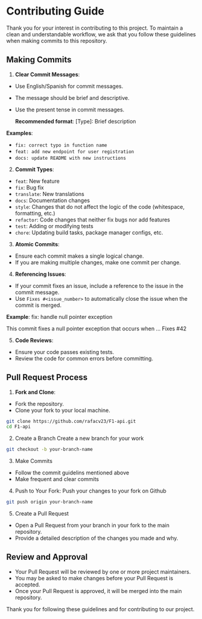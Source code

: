 # Contributing Guide

Thank you for your interest in contributing to this project. To maintain a clean and understandable workflow, we ask that you follow these guidelines when making commits to this repository.

## Making Commits

1. **Clear Commit Messages**:

- Use English/Spanish for commit messages.
- The message should be brief and descriptive.
- Use the present tense in commit messages.

  **Recommended format**: [Type]: Brief description

**Examples**:

- `fix: correct typo in function name`
- `feat: add new endpoint for user registration`
- `docs: update README with new instructions`

2. **Commit Types**:

- `feat`: New feature
- `fix`: Bug fix
- `translate`: New translations
- `docs`: Documentation changes
- `style`: Changes that do not affect the logic of the code (whitespace, formatting, etc.)
- `refactor`: Code changes that neither fix bugs nor add features
- `test`: Adding or modifying tests
- `chore`: Updating build tasks, package manager configs, etc.

3. **Atomic Commits**:

- Ensure each commit makes a single logical change.
- If you are making multiple changes, make one commit per change.

4. **Referencing Issues**:

- If your commit fixes an issue, include a reference to the issue in the commit message.
- Use `Fixes #<issue_number>` to automatically close the issue when the commit is merged.

**Example**: fix: handle null pointer exception

This commit fixes a null pointer exception that occurs when ...
Fixes #42

5. **Code Reviews**:

- Ensure your code passes existing tests.
- Review the code for common errors before committing.

## Pull Request Process

1. **Fork and Clone**:

- Fork the repository.
- Clone your fork to your local machine.

```sh
git clone https://github.com/rafacv23/F1-api.git
cd F1-api
```

2. Create a Branch
   Create a new branch for your work

```sh
git checkout -b your-branch-name
```

3. Make Commits

- Follow the commit guidelins mentioned above
- Make frequent and clear commits

4. Push to Your Fork:
   Push your changes to your fork on Github

```sh
git push origin your-branch-name
```

5. Create a Pull Request

- Open a Pull Request from your branch in your fork to the main repository.
- Provide a detailed description of the changes you made and why.

## Review and Approval

- Your Pull Request will be reviewed by one or more project maintainers.
- You may be asked to make changes before your Pull Request is accepted.
- Once your Pull Request is approved, it will be merged into the main repository.

Thank you for following these guidelines and for contributing to our project.
